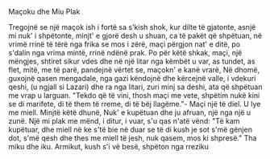 Maçoku dhe Miu Plak

Tregojnë se një maçok
ish i fortë sa s'kish shok,
kur dilte të gjatonte,
asnjë mi nuk' i shpëtonte,
minjt' e gjorë desh u shuan,
ca të pakët që shpëtuan,
në vrimë rrinë të tërë
nga frika se mos i zërë,
maçi përgjon nat' e ditë,
po s'dalin nga vrima mintë,
rrinë ndënë prak.
Po për këtë shkak,
maçi, një mëngjes,
shtiret sikur vdes
dhe në një litar
nga këmbët u var,
as tundet, as flet,
mitë, me të parë,
pandejnë vërtet
se, maçokn' e kanë vrarë,
Në dhomë, guxojnë
qasen mengadale,
nga gazi këndojnë
dhe kërcejnë valle,
i vdekuri qeshi,
(u ngjall si Lazari)
dhe ra nga litari,
zuri minj sa deshi,
ata që shpëtuan
me vrap u larguan.
"Tekdo që të vini,
thosh maçi me vete,
shpëtim nukë kini
se di marifete,
di të them të rreme,
di të bëj llagëme."-
Maçi një të diel.
U lye me miell.
Minjtë këtë dhunë,
Nuk' e kupëtuan
dhe ju afruan,
një nga një u zunë.
Një mi plak me mënd,
i ditur, i vuar,
s'u qas n'atë vënd:
"Të kam kupëtuar,
dhe miell në ke
s'të bie në duar
se të di kush je
sot s'më gënjen dot, s'më qesh
dhe thes me miell të jesh,
nuk qasem, mos ki shpresë."
Tha miku dhe iku.
Armikut, kush s'i vë besë,
shpëton nga rreziku